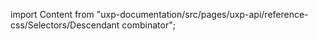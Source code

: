 
import Content from "uxp-documentation/src/pages/uxp-api/reference-css/Selectors/Descendant combinator";

<Content query="product=photoshop"/>
